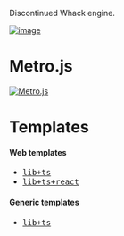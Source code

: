 Discontinued Whack engine.

[![image](https://github.com/user-attachments/assets/ea8db455-b371-4cbb-865b-92711952f1da)](https://github.com/jetenginex)

# Metro.js

[![Metro.js](https://github.com/user-attachments/assets/d4c6cf5f-0538-45d3-8450-e4d77eb8b29a)](https://github.com/hydroperx/metro.js)

# Templates

#### Web templates

- <a href="https://github.com/hydroperx/weblib.template.js"><kbd>lib+ts</kbd></a>
- <a href="https://github.com/hydroperx/reactlib.template.js"><kbd>lib+ts+react</kbd></a>

#### Generic templates

- <a href="https://github.com/hydroperx/lib.template.js"><kbd>lib+ts</kbd></a>
